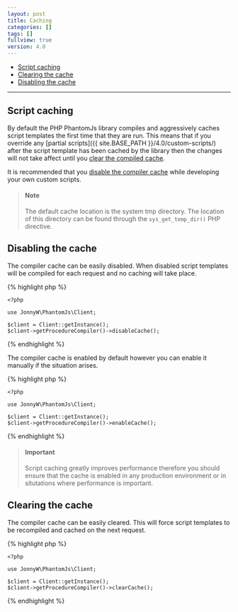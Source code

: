 ```yaml
---
layout: post
title: Caching
categories: []
tags: []
fullview: true
version: 4.0
---
```


* [Script caching](#script-caching)
* [Clearing the cache](#clearing-the-cache)
* [Disabling the cache](#disabling-the-cache)

---

Script caching
--------------

By default the PHP PhantomJs library compiles and aggressively caches script templates the first time that they are run. This means that if you override any [partial scripts]({{ site.BASE_PATH }}/4.0/custom-scripts/) after the script template has been cached by the library then the changes will not take affect until you [clear the compiled cache](#clearing-the-cache).

It is recommended that you [disable the compiler cache](#disabling-the-cache) while developing your own custom scripts.

> #### Note
> The default cache location is the system tmp directory. The location of this directory can be found through the `sys_get_temp_dir()` PHP directive.

Disabling the cache
-------------------

The compiler cache can be easily disabled. When disabled script templates will be compiled for each request and no caching will take place.

{% highlight php %}
    
    <?php
    
    use JonnyW\PhantomJs\Client;
    
    $client = Client::getInstance();
    $client->getProcedureCompiler()->disableCache();

{% endhighlight %}

The compiler cache is enabled by default however you can enable it manually if the situation arises.

{% highlight php %}
    
    <?php
    
    use JonnyW\PhantomJs\Client;
    
    $client = Client::getInstance();
    $client->getProcedureCompiler()->enableCache();

{% endhighlight %}

> #### Important
> Script caching greatly improves performance therefore you should ensure that the cache is enabled in any production environment or in situtations where performance is important.

Clearing the cache
------------------

The compiler cache can be easily cleared. This will force script templates to be recompiled and cached on the next request.

{% highlight php %}
    
    <?php
    
    use JonnyW\PhantomJs\Client;
    
    $client = Client::getInstance();
    $client->getProcedureCompiler()->clearCache();

{% endhighlight %}